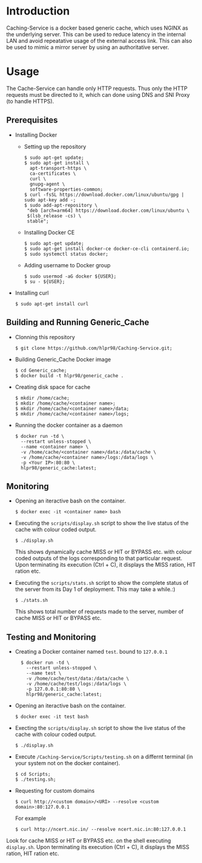 # Introduction

Caching-Service is a docker based generic cache, which uses NGINX as the underlying server. This can be used to reduce latency in the internal LAN and avoid repeatative usage of the external access link. This can also be used to mimic a mirror server by using an authoritative server.

# Usage

The Cache-Service can handle only HTTP requests. Thus only the HTTP requests must be directed to it, which can done using DNS and SNI Proxy (to handle HTTPS).

## Prerequisites

* Installing Docker
  - Setting up the repository
  
    ```shell
    $ sudo apt-get update;
    $ sudo apt-get install \
      apt-transport-https \
      ca-certificates \
      curl \
      gnupg-agent \
      software-properties-common;
    $ curl -fsSL https://download.docker.com/linux/ubuntu/gpg | sudo apt-key add -;
    $ sudo add-apt-repository \
     "deb [arch=arm64] https://download.docker.com/linux/ubuntu \
     $(lsb_release -cs) \
     stable";
    ```
  - Installing Docker CE
    
    ```shell
    $ sudo apt-get update;
    $ sudo apt-get install docker-ce docker-ce-cli containerd.io;
    $ sudo systemctl status docker;
    ```
   - Adding username to Docker group
   
      ```shell
      $ sudo usermod -aG docker ${USER};
      $ su - ${USER};
      ```
      
 * Installing curl
    
    ```shell
    $ sudo apt-get install curl
    ```   
 
 ## Building and Running Generic_Cache
 
 * Clonning this repository
 
    ```shell
    $ git clone https://github.com/hlpr98/Caching-Service.git;
    ```
 * Building Generic_Cache Docker image
    
    ```shell
    $ cd Generic_cache;
    $ docker build -t hlpr98/generic_cache .
    ```
 * Creating disk space for cache
 
    ```shell
    $ mkdir /home/cache;
    $ mkdir /home/cache/<container name>;
    $ mkdir /home/cache/<container name>/data;
    $ mkdir /home/cache/<container name>/logs;
    ```
 * Running the docker container as a daemon
  
    ```shell
    $ docker run -td \
      --restart unless-stopped \
      --name <container name> \
      -v /home/cache/<container name>/data:/data/cache \
      -v /home/cache/<container name>/logs:/data/logs \
      -p <Your IP>:80:80 \
      hlpr98/generic_cache:latest;
    ```
    
## Monitoring

 * Opening an iteractive bash on the container.
  
    ```shell
    $ docker exec -it <container name> bash
    ```
    
 * Executing the ```scripts/display.sh``` script to show the live status of the cache with colour coded output.
 
    ```shell
    $ ./display.sh
    ```
   This shows dynamically cache MISS or HIT or BYPASS etc. with colour coded outputs of the logs corresponding to that particular request. Upon terminating 
    its execution (Ctrl + C), it displays the MISS ration, HIT ration etc.

 * Executing the ```scripts/stats.sh``` script to show the complete status of the server from its Day 1 of deployment. This may take a while.:)
 
    ```shell
    $ ./stats.sh
    ```
    This shows total number of requests made to the server, number of cache MISS or HIT or BYPASS etc. 

## Testing and Monitoring

* Creating a Docker container named ```test```. bound to ```127.0.0.1```
  
  ```shell
    $ docker run -td \
      --restart unless-stopped \
      --name test \
      -v /home/cache/test/data:/data/cache \
      -v /home/cache/test/logs:/data/logs \
      -p 127.0.0.1:80:80 \
      hlpr98/generic_cache:latest;
    ```

 * Opening an iteractive bash on the container.
  
    ```shell
    $ docker exec -it test bash
    ```
    
 * Execting the ```scripts/display.sh``` script to show the live status of the cache with colour coded output.
 
    ```shell
    $ ./display.sh
    ```
 
 * Execute ```/Caching-Service/Scripts/testing.sh``` on a differnt terminal (in your system not on the docker container).
 
    ```shell
    $ cd Scripts;
    $ ./testing.sh;
    ```
* Requesting for custom domains
  
  ```shell
  $ curl http://<custom domain>/<URI> --resolve <custom domain>:80:127.0.0.1
  ```
  
  For example
  
  ```shell
  $ curl http://ncert.nic.in/ --resolve ncert.nic.in:80:127.0.0.1
  ```

Look for cache MISS or HIT or BYPASS etc. on the shell executing ```display.sh```. Upon terminating its execution (Ctrl + C), it displays the MISS ration, HIT ration etc.


    
     
